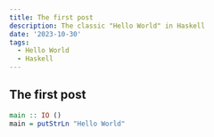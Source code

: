 ```yaml
---
title: The first post
description: The classic "Hello World" in Haskell
date: '2023-10-30'
tags:
  - Hello World
  - Haskell
---
```


## The first post

```haskell
main :: IO ()
main = putStrLn "Hello World"
```
